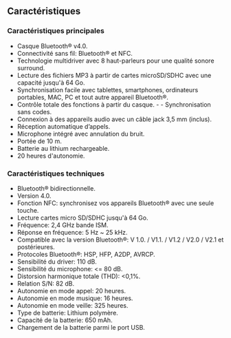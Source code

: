 ## Caractéristiques


### Caractéristiques principales

- Casque Bluetooth® v4.0.
- Connectivité sans fil: Bluetooth® et NFC.
- Technologie multidriver avec 8 haut-parleurs pour une qualité sonore surround.
- Lecture des fichiers MP3 à partir de cartes microSD/SDHC avec une capacité jusqu'à 64 Go.
- Synchronisation facile avec tablettes, smartphones, ordinateurs portables, MAC, PC et tout autre appareil Bluetooth®.
- Contrôle totale des fonctions à partir du casque. - - Synchronisation sans codes.
- Connexion à des appareils audio avec un câble jack 3,5 mm (inclus).
- Réception automatique d’appels.
- Microphone intégré avec annulation du bruit.
- Portée de 10 m.
- Batterie au lithium rechargeable.
- 20 heures d'autonomie.



### Caractéristiques techniques

- Bluetooth® bidirectionnelle.
- Version 4.0.
- Fonction NFC: synchronisez vos appareils Bluetooth® avec une seule touche.
- Lecture cartes micro SD/SDHC jusqu'à 64 Go.
- Fréquence: 2,4 GHz bande ISM.
- Réponse en fréquence: 5 Hz ~ 25 kHz.
- Compatible avec la version Bluetooth®: V 1.0. / V1.1. / V1.2 / V2.0 / V2.1 et postérieures.
- Protocoles Bluetooth®: HSP, HFP, A2DP, AVRCP.
- Sensibilité du driver: 110 dB.
- Sensibilité du microphone: <= 80 dB.
- Distorsion harmonique totale (THD): <0,1%.
- Relation S/N: 82 dB.
- Autonomie en mode appel: 20 heures.
- Autonomie en mode musique: 16 heures.
- Autonomie en mode veille: 325 heures.
- Type de batterie: Lithium polymère.
- Capacité de la batterie: 650 mAh.
- Chargement de la batterie parmi le port USB.
